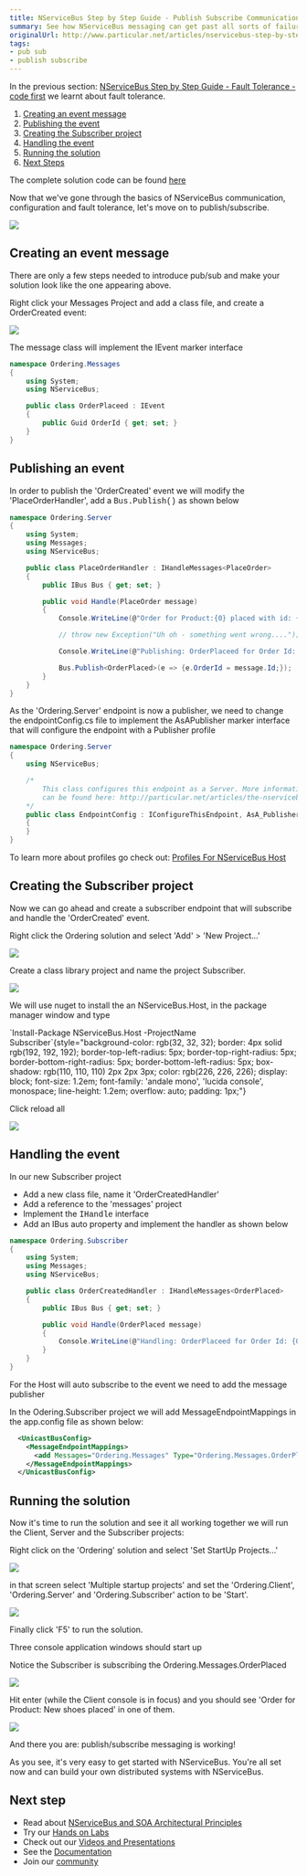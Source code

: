 ```yaml
---
title: NServiceBus Step by Step Guide - Publish Subscribe Communication - code first
summary: See how NServiceBus messaging can get past all sorts of failure scenarios.
originalUrl: http://www.particular.net/articles/nservicebus-step-by-step-publish-subscribe-communication-code-first
tags:
- pub sub
- publish subscribe
---
```


In the previous section: [NServiceBus Step by Step Guide - Fault Tolerance - code first](NServiceBus-Step-by-Step-Guide-fault-tolerance-code-first.md) we learnt about fault tolerance.

1.  [Creating an event message](#CreatingEvent)
2.  [Publishing the event](#Publishing)
3.  [Creating the Subscriber project](#Subscriber)
4.  [Handling the event](#Handeling)
5.  [Running the solution](#Running)
6.  [Next Steps](#Next)

The complete solution code can be found
[here](https://github.com/Particular/docs.particular.net/tree/master/Samples/003_OrderingPubSub)

Now that we've gone through the basics of NServiceBus communication, configuration and fault tolerance, let's move on to publish/subscribe.


[![](https://liveparticularwebstr.blob.core.windows.net/media/Default/images/documentation/GettingStartedCoding_pubsub/001_pubsub.png)](https://liveparticularwebstr.blob.core.windows.net/media/Default/images/documentation/GettingStartedCoding_pubsub/001_pubsub.png)

<a id="CreatingEvent" name="CreatingEvent"> </a>

Creating an event message
-------------------------

There are only a few steps needed to introduce pub/sub and make your solution look like the one appearing above.


Right click your Messages Project and add a class file, and create a OrderCreated event:


[![](https://liveparticularwebstr.blob.core.windows.net/media/Default/images/documentation/GettingStartedCoding_pubsub/002_pubsub.png)](https://liveparticularwebstr.blob.core.windows.net/media/Default/images/documentation/GettingStartedCoding_pubsub/002_pubsub.png)

The message class will implement the IEvent marker interface



```C#
namespace Ordering.Messages
{
    using System;
    using NServiceBus;

    public class OrderPlaceed : IEvent
    {
        public Guid OrderId { get; set; }
    }
}

```



<a id="Publishing" name="Publishing"> </a>

Publishing an event
-------------------


In order to publish the 'OrderCreated' event we will modify the
'PlaceOrderHandler', add a
<span style="font-family:courier new,courier,monospace;">Bus.Publish<placeorderhandler>()</span> as shown below



```C#
namespace Ordering.Server
{
    using System;
    using Messages;
    using NServiceBus;

    public class PlaceOrderHandler : IHandleMessages<PlaceOrder>
    {
        public IBus Bus { get; set; }

        public void Handle(PlaceOrder message)
        {
            Console.WriteLine(@"Order for Product:{0} placed with id: {1}", message.Product, message.Id);

            // throw new Exception("Uh oh - something went wrong....");

            Console.WriteLine(@"Publishing: OrderPlaceed for Order Id: {0}", message.Id);

            Bus.Publish<OrderPlaced>(e => {e.OrderId = message.Id;});
        }
    }
}
```




As the 'Ordering.Server' endpoint is now a publisher, we need to change the endpointConfig.cs file to implement the AsAPublisher marker interface that will configure the endpoint with a Publisher profile



```C#
namespace Ordering.Server
{
    using NServiceBus;

    /*
		This class configures this endpoint as a Server. More information about how to configure the NServiceBus host
		can be found here: http://particular.net/articles/the-nservicebus-host
	*/
	public class EndpointConfig : IConfigureThisEndpoint, AsA_Publisher
    {
    }
}
```




To learn more about profiles go check out: [Profiles For NServiceBus Host](profiles-for-nservicebus-host.md)


<a id="Subscriber" name="Subscriber"> </a>

Creating the Subscriber project
-------------------------------

Now we can go ahead and create a subscriber endpoint that will subscribe and handle the 'OrderCreated' event.

Right click the Ordering solution and select 'Add' \> 'New Project...'


[![](https://liveparticularwebstr.blob.core.windows.net/media/Default/images/documentation/GettingStartedCoding_pubsub/003_pubsub.png)](https://liveparticularwebstr.blob.core.windows.net/media/Default/images/documentation/GettingStartedCoding_pubsub/003_pubsub.png)

Create a class library project and name the project Subscriber.


[![](https://liveparticularwebstr.blob.core.windows.net/media/Default/images/documentation/GettingStartedCoding_pubsub/004_pubsub.png)](https://liveparticularwebstr.blob.core.windows.net/media/Default/images/documentation/GettingStartedCoding_pubsub/004_pubsub.png)

We will use nuget to install the an NServiceBus.Host, in the package manager window and type

<div class="nuget-badge">
`Install-Package NServiceBus.Host -ProjectName Subscriber`{style="background-color: rgb(32, 32, 32); border: 4px solid rgb(192, 192, 192); border-top-left-radius: 5px; border-top-right-radius: 5px; border-bottom-right-radius: 5px; border-bottom-left-radius: 5px; box-shadow: rgb(110, 110, 110) 2px 2px 3px; color: rgb(226, 226, 226); display: block; font-size: 1.2em; font-family: 'andale mono', 'lucida console', monospace; line-height: 1.2em; overflow: auto; padding: 1px;"}




Click reload all


[![](https://liveparticularwebstr.blob.core.windows.net/media/Default/images/documentation/GettingStartedCoding_pubsub/005_pubsub.png)](https://liveparticularwebstr.blob.core.windows.net/media/Default/images/documentation/GettingStartedCoding_pubsub/005_pubsub.png)

<a id="Handeling" name="Handeling"> </a>

Handling the event
------------------

In our new Subscriber project

-   Add a new class file, name it 'OrderCreatedHandler'
-   Add a reference to the 'messages' project
-   Implement the
    <span style="font-family:courier new,courier,monospace;">IHandle<ordercreated></span>
    interface
-   Add an IBus auto property and implement the handler as shown below






```C#
namespace Ordering.Subscriber
{
    using System;
    using Messages;
    using NServiceBus;

    public class OrderCreatedHandler : IHandleMessages<OrderPlaced>
    {
        public IBus Bus { get; set; }

        public void Handle(OrderPlaced message)
        {
            Console.WriteLine(@"Handling: OrderPlaceed for Order Id: {0}", message.OrderId);
        }
    }
}

```




For the Host will auto subscribe to the event we need to add the message publisher



In the Odering.Subscriber project we will add MessageEndpointMappings in the app.config file as shown below:



```XML
  <UnicastBusConfig>
    <MessageEndpointMappings>
      <add Messages="Ordering.Messages" Type="Ordering.Messages.OrderPlaced" Endpoint="Ordering.Server" />
    </MessageEndpointMappings>
  </UnicastBusConfig>
```



<a id="Running" name="Running"> </a>

Running the solution
--------------------

Now it's time to run the solution and see it all working together we will run the Client, Server and the Subscriber projects:

Right click on the 'Ordering' solution and select 'Set StartUp Projects...'


[![](https://liveparticularwebstr.blob.core.windows.net/media/Default/images/documentation/GettingStartedCoding_pubsub/006_pubsub.png)](https://liveparticularwebstr.blob.core.windows.net/media/Default/images/documentation/GettingStartedCoding_pubsub/006_pubsub.png)

in that screen select 'Multiple startup projects' and set the
'Ordering.Client', 'Ordering.Server' and 'Ordering.Subscriber' action to be 'Start'.


[![](https://liveparticularwebstr.blob.core.windows.net/media/Default/images/documentation/GettingStartedCoding_pubsub/007_pubsub.png)](https://liveparticularwebstr.blob.core.windows.net/media/Default/images/documentation/GettingStartedCoding_pubsub/007_pubsub.png)

Finally click 'F5' to run the solution.

Three console application windows should start up

Notice the Subscriber is subscribing the Ordering.Messages.OrderPlaced


[![](https://liveparticularwebstr.blob.core.windows.net/media/Default/images/documentation/GettingStartedCoding_pubsub/008_pubsub.png)](https://liveparticularwebstr.blob.core.windows.net/media/Default/images/documentation/GettingStartedCoding_pubsub/008_pubsub.png)

Hit enter (while the Client console is in focus) and you should see
'Order for Product: New shoes placed' in one of them.


[![](https://liveparticularwebstr.blob.core.windows.net/media/Default/images/documentation/GettingStartedCoding_pubsub/009_pubsub.png)](https://liveparticularwebstr.blob.core.windows.net/media/Default/images/documentation/GettingStartedCoding_pubsub/009_pubsub.png)

And there you are: publish/subscribe messaging is working!

As you see, it's very easy to get started with NServiceBus. You're all set now and can build your own distributed systems with NServiceBus.

<a id="Next" name="Next"> </a>

Next step
---------

-   Read about [NServiceBus and SOA Architectural
    Principles](architectural-principles.md)
-   Try our [Hands on Labs](http://particular.net/HandsOnLabs)
-   Check out our [Videos and
    Presentations](http://particular.net/Videos-and-Presentations)
-   See the
    [Documentation](http://particular.net/documentation/NServiceBus)
-   Join our [community](http://particular.net/DiscussionGroup)


